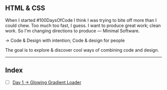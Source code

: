 ## HTML & CSS

When I started #100DaysOfCode I think I was trying to bite off more than I could chew. Too much too fast, I guess. I want to produce great work; clean work. So I'm changing directions to produce — Minimal Software.

→ Code & Design with intention; Code & design for people

The goal is to explore & discover cool ways of combining code and design.

---

## Index

- [ ] [Day 1 → Glowing Gradient Loader](./Glowing_Gradient_Loader)
